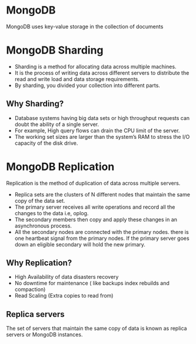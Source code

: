 # MongoDB

MongoDB uses key-value storage in the collection of documents

# MongoDB Sharding

- Sharding is a method for allocating data across multiple machines. 
- It is the process of writing data across different servers to distribute the read and write load and data storage requirements.
- By sharding, you divided your collection into different parts.

## Why Sharding?
- Database systems having big data sets or high throughput requests can doubt the ability of a single server.
- For example, High query flows can drain the CPU limit of the server.
- The working set sizes are larger than the system’s RAM to stress the I/O capacity of the disk drive.

# MongoDB Replication
Replication is the method of duplication of data across multiple servers.
- Replica sets are the clusters of N different nodes that maintain the same copy of the data set.
- The primary server receives all write operations and record all the changes to the data i.e, oplog.
- The secondary members then copy and apply these changes in an asynchronous process.
- All the secondary nodes are connected with the primary nodes. there is one heartbeat signal from the primary nodes. If the primary server goes down an eligible secondary will hold the new primary.

## Why Replication?
- High Availability of data disasters recovery
- No downtime for maintenance ( like backups index rebuilds and compaction)
- Read Scaling (Extra copies to read from)

## Replica servers
The set of servers that maintain the same copy of data is known as replica servers or MongoDB instances.